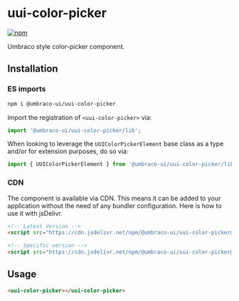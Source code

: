 # uui-color-picker

[![npm](https://img.shields.io/npm/v/@umbraco-ui/uui-color-picker?logoColor=%231B264F)](https://www.npmjs.com/package/@umbraco-ui/uui-color-picker)

Umbraco style color-picker component.

## Installation

### ES imports

```zsh
npm i @umbraco-ui/uui-color-picker
```

Import the registration of `<uui-color-picker>` via:

```javascript
import '@umbraco-ui/uui-color-picker/lib';
```

When looking to leverage the `UUIColorPickerElement` base class as a type and/or for extension purposes, do so via:

```javascript
import { UUIColorPickerElement } from '@umbraco-ui/uui-color-picker/lib/uui-color-picker.element';
```

### CDN

The component is available via CDN. This means it can be added to your application without the need of any bundler configuration. Here is how to use it with jsDelivr.

```html
<!-- Latest Version -->
<script src="https://cdn.jsdelivr.net/npm/@umbraco-ui/uui-color-picker@latest/dist/uui-color-picker.min.js"></script>

<!-- Specific version -->
<script src="https://cdn.jsdelivr.net/npm/@umbraco-ui/uui-color-picker@X.X.X/dist/uui-color-picker.min.js"></script>
```

## Usage

```html
<uui-color-picker></uui-color-picker>
```
